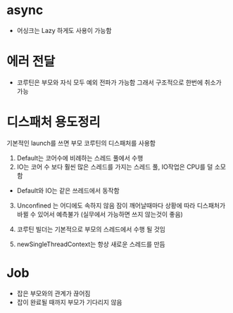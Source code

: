 # async   
- 어싱크는 Lazy 하게도 사용이 가능함  
   
# 에러 전달   
- 코루틴은 부모와 자식 모두 예외 전파가 가능함 그래서 구조적으로 한번에 취소가 가능   
   
# 디스패처 용도정리   
기본적인 launch를 쓰면 부모 코루틴의 디스패처를 사용함   
   
1. Default는 코어수에 비례하는 스레드 풀에서 수행
2. IO는 코어 수 보다 훨씬 많은 스레드를 가지는 스레드 풀, IO작업은 CPU를 덜 소모함
- Default와 IO는 같은 쓰레드에서 동작함
3. Unconfined 는 어디에도 속하지 않음  잠이 깨어날때마다 상황에 따라 디스패처가 바뀔 수 있어서 예측불가 
   (실무에서 가능하면 쓰지 않는것이 좋음)
   
4. 코루틴 빌더는 기본적으로 부모의 스레드에서 수행 될 것임
5. newSingleThreadContext는 항상 새로운 스레드를 만듬   

# Job   
- 잡은 부모와의 관계가 끊어짐 
- 잡이 완료될 때까지 부모가 기다리지 않음
 
